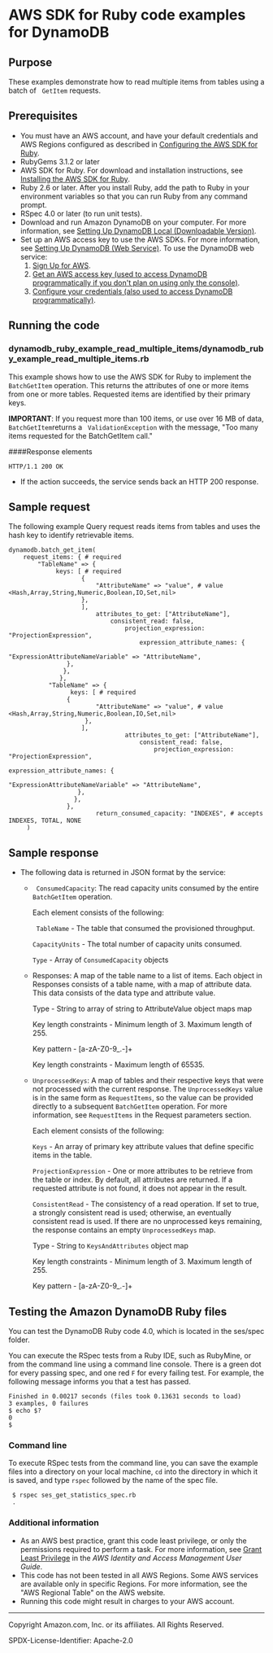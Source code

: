 # AWS SDK for Ruby code examples for DynamoDB

## Purpose

These examples demonstrate how to read multiple items from tables using a batch of 
``` GetItem```
requests. 

## Prerequisites 

- You must have an AWS account, and have your default credentials and AWS Regions configured
as described in [Configuring the AWS SDK for Ruby](https://docs.aws.amazon.com/sdk-for-ruby/v3/developer-guide/setup-config.html).
- RubyGems 3.1.2 or later 
- AWS SDK for Ruby. For download and installation instructions, see [Installing the AWS SDK for Ruby](https://docs.aws.amazon.com/sdk-for-ruby/v3/developer-guide/setup-install.html).
- Ruby 2.6 or later. After you install Ruby, add the path to Ruby in your environment variables so that you can run 
Ruby from any command prompt. 
- RSpec 4.0 or later (to run unit tests).
- Download and run Amazon DynamoDB on your computer. For more information, see 
[Setting Up DynamoDB Local (Downloadable Version)](https://docs.aws.amazon.com/amazondynamodb/latest/developerguide/DynamoDBLocal.html).
- Set up an AWS access key to use the AWS SDKs. For more information, 
see [Setting Up DynamoDB (Web Service)](https://docs.aws.amazon.com/amazondynamodb/latest/developerguide/SettingUp.DynamoWebService.html).
To use the DynamoDB web service:
    1. [Sign Up for AWS](https://portal.aws.amazon.com/billing/signup#/).
    2. [Get an AWS access key (used to access DynamoDB programmatically if you don't
    plan on using only the console)](https://signin.aws.amazon.com/signin?redirect_uri=https%3A%2F%2Fconsole.aws.amazon.com%2Fiam%2F%3Fstate%3DhashArgs%2523%26isauthcode%3Dtrue&client_id=arn%3Aaws%3Aiam%3A%3A015428540659%3Auser%2Fiam&forceMobileApp=0).
    3. [Configure your credentials (also used to access DynamoDB programmatically)](https://docs.aws.amazon.com/amazondynamodb/latest/developerguide/Tools.CLI.html).

##  Running the code 

### dynamodb_ruby_example_read_multiple_items/dynamodb_ruby_example_read_multiple_items.rb

This example shows how to use the AWS SDK for Ruby to implement the 
``` BatchGetItem ```
operation. This returns the attributes of one or more items from one or more tables. 
Requested items are identified by their primary keys.
                                                                          
**IMPORTANT**: If you request more than 100 items, or use over 16 MB of data, ``` BatchGetItem```returns 
a ``` ValidationException``` with the message, "Too many items requested for the BatchGetItem call."

####Response elements

`HTTP/1.1 200 OK`
- If the action succeeds, the service sends back an HTTP 200 response.

## Sample request 
The following example Query request reads items from tables and uses the hash key to 
identify retrievable items. 

    dynamodb.batch_get_item(
        request_items: { # required
            "TableName" => {
                 keys: [ # required
                        {
                            "AttributeName" => "value", # value <Hash,Array,String,Numeric,Boolean,IO,Set,nil>
                        },
                        ],
                            attributes_to_get: ["AttributeName"],
                                consistent_read: false,
                                    projection_expression: "ProjectionExpression",
                                        expression_attribute_names: {
                                             "ExpressionAttributeNameVariable" => "AttributeName",
                    },
                   },
                  },
               "TableName" => {
                     keys: [ # required
                    {
                            "AttributeName" => "value", # value <Hash,Array,String,Numeric,Boolean,IO,Set,nil>
                         },
                        ],
                                    attributes_to_get: ["AttributeName"],
                                        consistent_read: false,
                                            projection_expression: "ProjectionExpression",
                                                expression_attribute_names: {
                                                       "ExpressionAttributeNameVariable" => "AttributeName",
                       },
                      },
                    },
                            return_consumed_capacity: "INDEXES", # accepts INDEXES, TOTAL, NONE
         )

 
## Sample response
    
  - The following data is returned in JSON format by the service:
      - ``` ConsumedCapacity```:
        The read capacity units consumed by the entire ``` BatchGetItem``` operation.
        
        Each element consists of the following:
        
        ``` TableName``` - The table that consumed the provisioned throughput.
        
        ```CapacityUnits``` - The total number of capacity units consumed.
        
        ```Type``` - Array of ```ConsumedCapacity``` objects
       
      - Responses:
        A map of the table name to a list of items. Each object in Responses consists of a table name, with a map of 
        attribute data. This data consists of the data type and attribute value.
        
        Type - String to array of string to AttributeValue object maps map
        
        Key length constraints -  Minimum length of 3. Maximum length of 255.
        
        Key pattern - [a-zA-Z0-9_.-]+
        
        Key length constraints - Maximum length of 65535.
        
       - ```UnprocessedKeys```:
         A map of tables and their respective keys that were not processed with the current response. 
         The ```UnprocessedKeys``` value is in the same form as ```RequestItems```, so the value can be provided directly to a 
         subsequent ```BatchGetItem``` operation. For more information, see ```RequestItems``` in the Request parameters section.
         
         Each element consists of the following:
         
         ```Keys``` - An array of primary key attribute values that define specific items in the table.
         
         ```ProjectionExpression``` - One or more attributes to be retrieve from the table or index. By default, all attributes are returned. If a requested attribute is not found, it does not appear in the result.
        
         ```ConsistentRead``` - The consistency of a read operation. If set to true, a strongly consistent read is used; otherwise, an eventually consistent read is used.
         If there are no unprocessed keys remaining, the response contains an empty ```UnprocessedKeys``` map.
         
         Type -  String to ```KeysAndAttributes``` object map
         
         Key length constraints -  Minimum length of 3. Maximum length of 255.
         
         Key pattern - [a-zA-Z0-9_.-]+





## Testing the Amazon DynamoDB Ruby files
You can test the DynamoDB Ruby code 4.0, which is located in the ses/spec folder.

You can execute the RSpec tests from a Ruby IDE, such as RubyMine, or from the command
line using a command line console. There is a green dot for every passing spec, and one
red `F` for every failing test. For example, the following message informs you that a 
test has passed.

    Finished in 0.00217 seconds (files took 0.13631 seconds to load)
    3 examples, 0 failures
    $ echo $?
    0
    $ 
    
### Command line 
To execute RSpec tests from the command line, you can save the example files into a 
directory on your local machine, `cd` into the directory in which it is saved, and 
type `rspec` followed by the name of the spec file.

     $ rspec ses_get_statistics_spec.rb
     .
        
### Additional information
- As an AWS best practice, grant this code least privilege, or only the 
  permissions required to perform a task. For more information, see 
  [Grant Least Privilege](https://docs.aws.amazon.com/IAM/latest/UserGuide/best-practices.html#grant-least-privilege) 
  in the *AWS Identity and Access Management 
  User Guide*.
- This code has not been tested in all AWS Regions. Some AWS services are 
  available only in specific Regions. For more information, see the 
  "AWS Regional Table" on the AWS website.
- Running this code might result in charges to your AWS account.

---
Copyright Amazon.com, Inc. or its affiliates. All Rights Reserved.

SPDX-License-Identifier: Apache-2.0